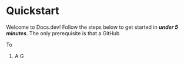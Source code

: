 # Quickstart

Welcome to Docs.dev! Follow the steps below to get started in ***under 5 minutes***. The only prerequisite is that a GitHub

To

1. A G
